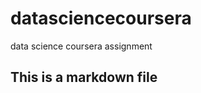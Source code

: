 datasciencecoursera
===================

data science coursera assignment

## This is a markdown file
